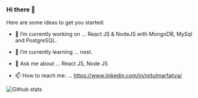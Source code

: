 ### Hi there 👋



Here are some ideas to get you started:

- 🔭 I’m currently working on ... React JS & NodeJS with MongoDB, MySql and PostgreSQL.

- 🌱 I’m currently learning ... nest.

- 💬 Ask me about ... React JS, Node JS

- 📫 How to reach me: ... https://www.linkedin.com/in/mitulmarfatiya/

![Github stats](https://github-readme-stats.vercel.app/api?username=mitul1118&theme=nord&show_icons=true&count_private=true)


